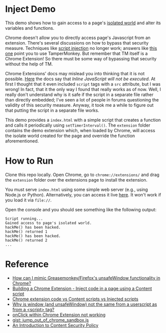 # Inject Demo

This demo shows how to gain access to a page's 
[isolated world](https://developer.chrome.com/extensions/content_scripts#execution-environment) 
and alter its variables and functions. 

Chrome doesn't allow you to directly access page's Javascript from an extension. There's several discussions on how to 
bypass that security measure. Techniques like [script injection](http://stackoverflow.com/a/4751049/778272) no longer work; answers 
like [this one](http://stackoverflow.com/a/10945153/778272) point you to use TamperMonkey. But remember that TM itself 
is a Chrome Extension! So there must be some way of bypassing that security without the help of TM.
 
Chrome Extensions' docs may mislead you into thinking that it is not possible. 
[Here](https://developer.chrome.com/extensions/contentSecurityPolicy#JSExecution)
the docs say that *Inline JavaScript will not be executed*. At first I thought that it even included `script` tags 
with a `src` attribute, but I was wrong! In fact, that it the only way I found that really works as of now. Well, I 
really don't understand why is it safe if the script in a separate file rather than directly embedded; I've seen a lot
of people in forums questioning the validity of this security measure. Anyway, it took me a while to figure out that 
putting the script in a separate file works.

This demo provides a `index.html` with a simple script that creates a function and calls it periodically using 
`setTimerInterval()`. The `extension` folder contains the demo extension which, when loaded by Chrome, will access 
the isolate world created for the page and override the function aforementioned.

# How to Run

Clone this repo locally. Open Chrome, go to `chrome://extensions/` and drag the `extension` folder over the 
extensions page to install the extension. 

You must serve `index.html` using some simple web server (e.g., using Node.js or Python). Alternatively, you can 
access it live [here](http://luciopaiva.github.io/chrome-inject-demo). It won't work if you load it via `file://`.

Open the console and you should see something like the following output:

    Script running...
    Gained access to page's isolated world.
    hackMe() has been hacked.
    hackMe() returned 1
    hackMe() has been hacked.
    hackMe() returned 2
    ...

# Reference

* [How can I mimic Greasemonkey/Firefox's unsafeWindow functionality in Chrome?](http://stackoverflow.com/q/1622145/778272)
* [Building a Chrome Extension - Inject code in a page using a Content script](http://stackoverflow.com/q/9515704)
* [Chrome extension code vs Content scripts vs Injected scripts](http://stackoverflow.com/q/9915311/778272)
* [Why is window (and unsafeWindow) not the same from a userscript as from a \<script\> tag?](http://stackoverflow.com/q/10824697/778272)
* [onClick within Chrome Extension not working](http://stackoverflow.com/q/13591983/778272)
* [gist: jump_out_of_chrome_sandbox.js](https://gist.github.com/tavisrudd/1174381)
* [An Introduction to Content Security Policy](http://www.html5rocks.com/en/tutorials/security/content-security-policy/)